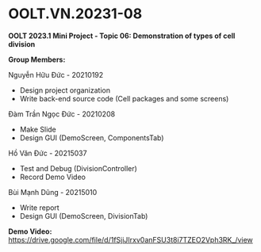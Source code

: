 # OOLT.VN.20231-08

**OOLT 2023.1 Mini Project - Topic 06: Demonstration of types of cell division**

**Group Members:**

Nguyễn Hữu Đức - 20210192
- Design project organization
- Write back-end source code (Cell packages and some screens)

Đàm Trần Ngọc Đức - 20210208
- Make Slide
- Design GUI (DemoScreen, ComponentsTab)

Hồ Văn Đức - 20215037
- Test and Debug (DivisionController)
- Record Demo Video

Bùi Mạnh Dũng - 20215010
- Write report
- Design GUI (DemoScreen, DivisionTab)

**Demo Video:**
        https://drive.google.com/file/d/1fSjiJIrxv0anFSU3t8i7TZEO2Vph3RK_/view
